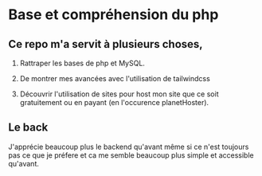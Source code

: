 # Base et compréhension du php

## Ce repo m'a servit à plusieurs choses,

1. Rattraper les bases de php et MySQL.

2. De montrer mes avancées avec l'utilisation de tailwindcss

3. Découvrir l'utilisation de sites pour host mon site que ce soit gratuitement ou en payant (en l'occurence planetHoster).

## Le back

J'apprécie beaucoup plus le backend qu'avant même si ce n'est toujours pas ce que je préfere et ca me semble beaucoup plus simple et accessible qu'avant.

